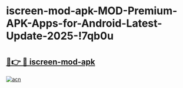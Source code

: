# iscreen-mod-apk-MOD-Premium-APK-Apps-for-Android-Latest-Update-2025-!7qb0u

# <h2><a href="https://142xbp.esa.edu.pl?title=iscreen-mod-apk&ref=7qb0u">🔗👉 🔴 iscreen-mod-apk</a></h2>

[![acn](https://github.com/user-attachments/assets/0f9c940e-d8b0-45ae-aac7-cd30a18b3e1c)](https://142xbp.esa.edu.pl?title=iscreen-mod-apk&ref=7qb0u)

